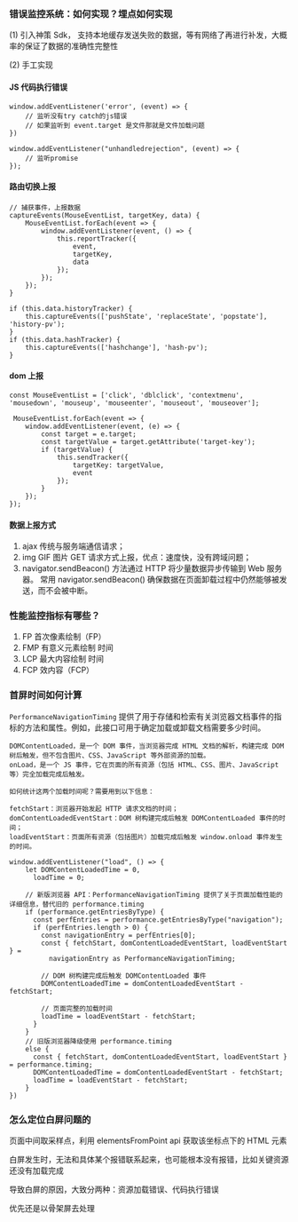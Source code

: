 ### 错误监控系统：如何实现？埋点如何实现

(1) 引入神策 Sdk， 支持本地缓存发送失败的数据，等有网络了再进行补发，大概率的保证了数据的准确性完整性

(2) 手工实现

#### JS 代码执行错误

```
window.addEventListener('error', (event) => {
    // 监听没有try catch的js错误
    // 如果监听到 event.target 是文件那就是文件加载问题
})
```

```
window.addEventListener("unhandledrejection", (event) => {
    // 监听promise
});
```

#### 路由切换上报

```
// 捕获事件，上报数据
captureEvents(MouseEventList, targetKey, data) {
    MouseEventList.forEach(event => {
        window.addEventListener(event, () => {
            this.reportTracker({
                event,
                targetKey,
                data
            });
        });
    });
}
```

```
if (this.data.historyTracker) {
    this.captureEvents(['pushState', 'replaceState', 'popstate'], 'history-pv');
}
if (this.data.hashTracker) {
    this.captureEvents(['hashchange'], 'hash-pv');
}
```

#### dom 上报

```
const MouseEventList = ['click', 'dblclick', 'contextmenu', 'mousedown', 'mouseup', 'mouseenter', 'mouseout', 'mouseover'];

 MouseEventList.forEach(event => {
    window.addEventListener(event, (e) => {
        const target = e.target;
        const targetValue = target.getAttribute('target-key');
        if (targetValue) {
            this.sendTracker({
                targetKey: targetValue,
                event
            });
        }
    });
});
```

#### 数据上报方式

1. ajax 传统与服务端通信请求；
2. img GIF 图片 GET 请求方式上报，优点：速度快，没有跨域问题；
3. navigator.sendBeacon() 方法通过 HTTP 将少量数据异步传输到 Web 服务器。
   常用 navigator.sendBeacon() 确保数据在页面卸载过程中仍然能够被发送，而不会被中断。

### 性能监控指标有哪些？

1. FP 首次像素绘制（FP）
2. FMP 有意义元素绘制 时间
3. LCP 最大内容绘制 时间
4. FCP 效内容（FCP）

### 首屏时间如何计算

`PerformanceNavigationTiming` 提供了用于存储和检索有关浏览器文档事件的指标的方法和属性。例如，此接口可用于确定加载或卸载文档需要多少时间。

```
DOMContentLoaded，是一个 DOM 事件，当浏览器完成 HTML 文档的解析，构建完成 DOM 树后触发，但不包含图片、CSS、JavaScript 等外部资源的加载。
onLoad，是一个 JS 事件，它在页面的所有资源（包括 HTML、CSS、图片、JavaScript 等）完全加载完成后触发。

如何统计这两个加载时间呢？需要用到以下信息：

fetchStart：浏览器开始发起 HTTP 请求文档的时间；
domContentLoadedEventStart：DOM 树构建完成后触发 DOMContentLoaded 事件的时间；
loadEventStart：页面所有资源（包括图片）加载完成后触发 window.onload 事件发生的时间。

window.addEventListener("load", () => {
    let DOMContentLoadedTime = 0,
      loadTime = 0;

    // 新版浏览器 API：PerformanceNavigationTiming 提供了关于页面加载性能的详细信息，替代旧的 performance.timing
    if (performance.getEntriesByType) {
      const perfEntries = performance.getEntriesByType("navigation");
      if (perfEntries.length > 0) {
        const navigationEntry = perfEntries[0];
        const { fetchStart, domContentLoadedEventStart, loadEventStart } =
          navigationEntry as PerformanceNavigationTiming;

        // DOM 树构建完成后触发 DOMContentLoaded 事件
        DOMContentLoadedTime = domContentLoadedEventStart - fetchStart;

        // 页面完整的加载时间
        loadTime = loadEventStart - fetchStart;
      }
    }
    // 旧版浏览器降级使用 performance.timing
    else {
      const { fetchStart, domContentLoadedEventStart, loadEventStart } = performance.timing;
      DOMContentLoadedTime = domContentLoadedEventStart - fetchStart;
      loadTime = loadEventStart - fetchStart;
    }
})
```

### 怎么定位白屏问题的

页面中间取采样点，利用 elementsFromPoint api 获取该坐标点下的 HTML 元素

白屏发生时，无法和具体某个报错联系起来，也可能根本没有报错，比如关键资源还没有加载完成

导致白屏的原因，大致分两种：资源加载错误、代码执行错误

优先还是以骨架屏去处理
